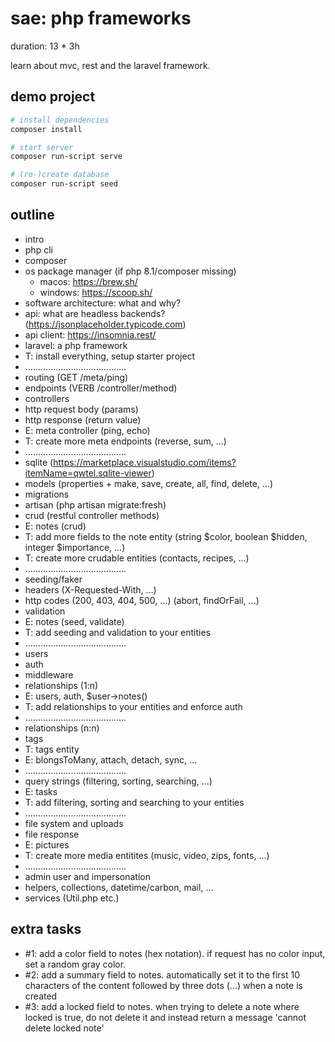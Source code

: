 # sae: php frameworks

duration: 13 * 3h

learn about mvc, rest and the laravel framework.

## demo project

```bash
# install dependencies
composer install

# start server
composer run-script serve

# (re-)create database
composer run-script seed
```

## outline

- intro
- php cli
- composer
- os package manager (if php 8.1/composer missing)
    - macos: https://brew.sh/
    - windows: https://scoop.sh/
- software architecture: what and why?
- api: what are headless backends? (https://jsonplaceholder.typicode.com)
- api client: https://insomnia.rest/
- laravel: a php framework
- T: install everything, setup starter project
- ........................................
- routing (GET /meta/ping)
- endpoints (VERB /controller/method)
- controllers
- http request body (params)
- http response (return value)
- E: meta controller (ping, echo)
- T: create more meta endpoints (reverse, sum, ...)
- ........................................
- sqlite (https://marketplace.visualstudio.com/items?itemName=qwtel.sqlite-viewer)
- models (properties + make, save, create, all, find, delete, ...)
- migrations
- artisan (php artisan migrate:fresh)
- crud (restful controller methods)
- E: notes (crud)
- T: add more fields to the note entity (string $color, boolean $hidden, integer $importance, ...)
- T: create more crudable entities (contacts, recipes, ...)
- ........................................
- seeding/faker
- headers (X-Requested-With, ...)
- http codes (200, 403, 404, 500, ...) (abort, findOrFail, ...)
- validation
- E: notes (seed, validate)
- T: add seeding and validation to your entities
- ........................................
- users
- auth
- middleware
- relationships (1:n)
- E: users, auth, $user->notes()
- T: add relationships to your entities and enforce auth
- ........................................
- relationships (n:n)
- tags
- T: tags entity
- E: blongsToMany, attach, detach, sync, ...
- ........................................
- query strings (filtering, sorting, searching, ...)
- E: tasks
- T: add filtering, sorting and searching to your entities
- ........................................
- file system and uploads
- file response
- E: pictures
- T: create more media entitites (music, video, zips, fonts, ...)
- ........................................
- admin user and impersonation
- helpers, collections, datetime/carbon, mail, ...
- services (Util.php etc.)

## extra tasks

- #1: add a color field to notes (hex notation). if request has no color input, set a random gray color.
- #2: add a summary field  to notes. automatically set it to the first 10 characters of the content followed by three dots (...) when a note is created
- #3: add a locked field to notes. when trying to delete a note where locked is true, do not delete it and instead return a message 'cannot delete locked note'

